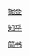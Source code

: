 [掘金](https://juejin.im/post/5a72baf26fb9a01cb42cb20f)

[知乎](https://zhuanlan.zhihu.com/p/33553666)

[简书](https://www.jianshu.com/p/deb0edf4c5a6)
